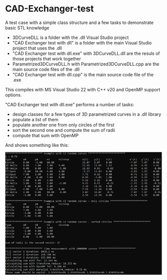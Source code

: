 # CAD-Exchanger-test
A test case with a simple class structure and a few tasks to demonstrate basic STL knowledge

* 3DCurveDLL is a folder with the .dll Visual Studio project
* "CAD Exchanger test with dll" is a folder with the main Visual Studio project that uses the .dll
* "CAD Exchanger test with dll.exe" with 3DCurveDLL.dll are the resuls of those projects that work together
* Parametrized3DCurveDLL.h with Parametrized3DCurveDLL.cpp are the main source code files of the .dll
* "CAD Exchanger test with dll.cpp" is the main source code file of the .exe

This compiles with MS Visual Studio 22 with C++ v20 and OpenMP support options.

"CAD Exchanger test with dll.exe" performs a number of tasks: 
* design classes for a few types of 3D parametrized curves in a .dll library
* populate a list of them
* populate another one from only circles of the first
* sort the second one and compute the sum of radii
* compute that sum with OpenMP

And shows something like this:

![Contribution guidelines for this project](result.jpg)
